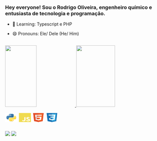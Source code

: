 ### Hey everyone! Sou o Rodrigo Oliveira, engenheiro químico e entusiasta de tecnologia e programação.

- 🌱 Learning: Typescript e PHP
- 😄 Pronouns: Ele/ Dele (He/ Him)

  ##

<div>
  <a href="https://github.com/the-rodrigo">
    <img height=200px width=45% src="https://github-readme-stats.vercel.app/api?username=the-rodrigo&show_icons=true&theme=tokyonight"/>
  </a>
  <a href="https://github.com/the-rodrigo">
    <img height=200px width=50% src="https://github-readme-stats.vercel.app/api/top-langs/?username=the-rodrigo&theme=tokyonight"/>
  </a>
</div>

<div style="display: inline_block"><br>
  <img align="center" alt="Rod-Python" height="30" width="40" src="https://raw.githubusercontent.com/devicons/devicon/master/icons/python/python-original.svg">
  <img align="center" alt="Rod-Js" height="30" width="40" src="https://raw.githubusercontent.com/devicons/devicon/master/icons/javascript/javascript-plain.svg">  
  <img align="center" alt="Rod-HTML" height="30" width="40" src="https://raw.githubusercontent.com/devicons/devicon/master/icons/html5/html5-original.svg">
  <img align="center" alt="Rod-CSS" height="30" width="40" src="https://raw.githubusercontent.com/devicons/devicon/master/icons/css3/css3-original.svg">
</div>

  ##
  
<div>
  <a href="https://www.linkedin.com/in/the-rodrigo/" target="_blank"><img src="https://img.shields.io/badge/-LinkedIn-%230077B5?style=for-the-badge&logo=linkedin&logoColor=white" target="_blank"></a>
  <a href = "mailto:oliveira_rodrigo@id.uff.br"><img src="https://img.shields.io/badge/-Gmail-%23333?style=for-the-badge&logo=gmail&logoColor=dark" target="_blank"></a>
</div>
